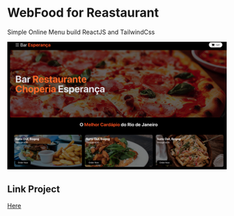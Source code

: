 # WebFood for Reastaurant
<p>Simple Online Menu build ReactJS and TailwindCss </p>
<img src="./src/image/screen.png"/>

## Link Project
<a href="https://web2food.netlify.app">Here</a>

